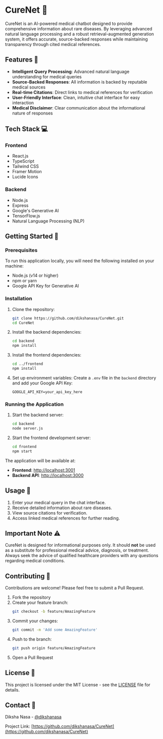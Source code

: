 # CureNet 🏥

CureNet is an AI-powered medical chatbot designed to provide comprehensive information about rare diseases. By leveraging advanced natural language processing and a robust retrieval-augmented generation system, it offers accurate, source-backed responses while maintaining transparency through cited medical references.

## Features 🌟

- **Intelligent Query Processing**: Advanced natural language understanding for medical queries
- **Source-Backed Responses**: All information is backed by reputable medical sources
- **Real-time Citations**: Direct links to medical references for verification
- **User-Friendly Interface**: Clean, intuitive chat interface for easy interaction
- **Medical Disclaimer**: Clear communication about the informational nature of responses

## Tech Stack 💻

### Frontend
- React.js
- TypeScript
- Tailwind CSS
- Framer Motion
- Lucide Icons

### Backend
- Node.js
- Express
- Google's Generative AI
- TensorFlow.js
- Natural Language Processing (NLP)

## Getting Started 🚀

### Prerequisites
To run this application locally, you will need the following installed on your machine:
- Node.js (v14 or higher)
- npm or yarn
- Google API Key for Generative AI

### Installation

1. Clone the repository:
    ```bash
    git clone https://github.com/dikshanasa/CureNet.git
    cd CureNet
    ```

2. Install the backend dependencies:
    ```bash
    cd backend
    npm install
    ```

3. Install the frontend dependencies:
    ```bash
    cd ../frontend
    npm install
    ```

4. Set up environment variables:
    Create a `.env` file in the `backend` directory and add your Google API Key:
    ```
    GOOGLE_API_KEY=your_api_key_here
    ```

### Running the Application

1. Start the backend server:
    ```bash
    cd backend
    node server.js
    ```

2. Start the frontend development server:
    ```bash
    cd frontend
    npm start
    ```

The application will be available at:
- **Frontend**: [http://localhost:3001](http://localhost:3001)
- **Backend API**: [http://localhost:3000](http://localhost:3000)

## Usage 📝

1. Enter your medical query in the chat interface.
2. Receive detailed information about rare diseases.
3. View source citations for verification.
4. Access linked medical references for further reading.

## Important Note ⚠️

CureNet is designed for informational purposes only. It should **not** be used as a substitute for professional medical advice, diagnosis, or treatment. Always seek the advice of qualified healthcare providers with any questions regarding medical conditions.

## Contributing 🤝

Contributions are welcome! Please feel free to submit a Pull Request.

1. Fork the repository
2. Create your feature branch:
    ```bash
    git checkout -b feature/AmazingFeature
    ```
3. Commit your changes:
    ```bash
    git commit -m 'Add some AmazingFeature'
    ```
4. Push to the branch:
    ```bash
    git push origin feature/AmazingFeature
    ```
5. Open a Pull Request

## License 📄

This project is licensed under the MIT License - see the [LICENSE](LICENSE) file for details.

## Contact 📧

Diksha Nasa - [@dikshanasa](https://github.com/dikshanasa)

Project Link: [https://github.com/dikshanasa/CureNet](https://github.com/dikshanasa/CureNet)

